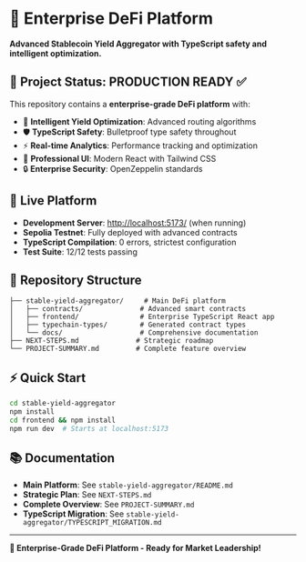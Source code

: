 # 🏦 Enterprise DeFi Platform

**Advanced Stablecoin Yield Aggregator with TypeScript safety and intelligent optimization.**

## 🎯 Project Status: PRODUCTION READY ✅

This repository contains a **enterprise-grade DeFi platform** with:

- 🧠 **Intelligent Yield Optimization**: Advanced routing algorithms
- 🛡️ **TypeScript Safety**: Bulletproof type safety throughout
- ⚡ **Real-time Analytics**: Performance tracking and optimization
- 🎨 **Professional UI**: Modern React with Tailwind CSS
- 🔒 **Enterprise Security**: OpenZeppelin standards

## 🚀 Live Platform

- **Development Server**: <http://localhost:5173/> (when running)
- **Sepolia Testnet**: Fully deployed with advanced contracts
- **TypeScript Compilation**: 0 errors, strictest configuration
- **Test Suite**: 12/12 tests passing

## 📁 Repository Structure

```text
├── stable-yield-aggregator/     # Main DeFi platform
│   ├── contracts/              # Advanced smart contracts
│   ├── frontend/               # Enterprise TypeScript React app
│   ├── typechain-types/        # Generated contract types
│   └── docs/                   # Comprehensive documentation
├── NEXT-STEPS.md              # Strategic roadmap
└── PROJECT-SUMMARY.md         # Complete feature overview
```

## ⚡ Quick Start

```bash
cd stable-yield-aggregator
npm install
cd frontend && npm install
npm run dev  # Starts at localhost:5173
```

## 📚 Documentation

- **Main Platform**: See `stable-yield-aggregator/README.md`
- **Strategic Plan**: See `NEXT-STEPS.md`
- **Complete Overview**: See `PROJECT-SUMMARY.md`
- **TypeScript Migration**: See `stable-yield-aggregator/TYPESCRIPT_MIGRATION.md`

---

**🎉 Enterprise-Grade DeFi Platform - Ready for Market Leadership!**
